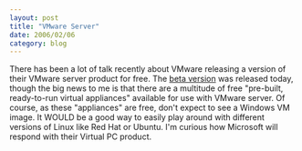 ```yaml
---
layout: post
title: "VMware Server"
date: 2006/02/06
category: blog
---
```


There has been a lot of talk recently about VMware releasing a version of their VMware server product for free. The [beta version](http://www.vmware.com/products/server/) was released today, though the big news to me is that there are a multitude of free "pre-built, ready-to-run virtual appliances" available for use with VMware server. Of course, as these "appliances" are free, don't expect to see a Windows VM image. It WOULD be a good way to easily play around with different versions of Linux like Red Hat or Ubuntu. I'm curious how Microsoft will respond with their Virtual PC product.

